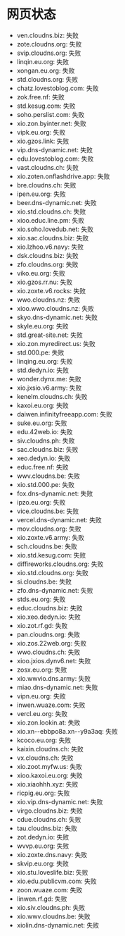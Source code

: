 # 网页状态
- ven.cloudns.biz: 失败
- zote.cloudns.org: 失败
- svip.cloudns.org: 失败
- linqin.eu.org: 失败
- xongan.eu.org: 失败
- std.cloudns.org: 失败
- chatz.lovestoblog.com: 失败
- zok.free.nf: 失败
- std.kesug.com: 失败
- soho.perslist.com: 失败
- xio.zon.byinter.net: 失败
- vipk.eu.org: 失败
- xio.gzos.link: 失败
- vip.dns-dynamic.net: 失败
- edu.lovestoblog.com: 失败
- vast.cloudns.ch: 失败
- xio.zoten.onflashdrive.app: 失败
- bre.cloudns.ch: 失败
- ipen.eu.org: 失败
- beer.dns-dynamic.net: 失败
- xio.std.cloudns.ch: 失败
- xioo.educ.line.pm: 失败
- xio.soho.lovedub.net: 失败
- xio.sac.cloudns.biz: 失败
- xio.lzhoo.v6.navy: 失败
- dsk.cloudns.biz: 失败
- zfo.cloudns.org: 失败
- viko.eu.org: 失败
- xio.gzos.rr.nu: 失败
- xio.zoxte.v6.rocks: 失败
- wwo.cloudns.nz: 失败
- xioo.wwo.cloudns.nz: 失败
- skyo.dns-dynamic.net: 失败
- skyle.eu.org: 失败
- std.great-site.net: 失败
- xio.zon.myredirect.us: 失败
- std.000.pe: 失败
- linqing.eu.org: 失败
- std.dedyn.io: 失败
- wonder.dynx.me: 失败
- xio.jxsio.v6.army: 失败
- kenelm.cloudns.ch: 失败
- kaxoi.eu.org: 失败
- daiwen.infinityfreeapp.com: 失败
- suke.eu.org: 失败
- edu.42web.io: 失败
- siv.cloudns.ph: 失败
- sac.cloudns.biz: 失败
- xeo.dedyn.io: 失败
- educ.free.nf: 失败
- wwv.cloudns.be: 失败
- xio.std.000.pe: 失败
- fox.dns-dynamic.net: 失败
- ipzo.eu.org: 失败
- vice.cloudns.be: 失败
- vercel.dns-dynamic.net: 失败
- mov.cloudns.org: 失败
- xio.zoxte.v6.army: 失败
- sch.cloudns.be: 失败
- xio.std.kesug.com: 失败
- diffireworks.cloudns.org: 失败
- xio.std.cloudns.org: 失败
- si.cloudns.be: 失败
- zfo.dns-dynamic.net: 失败
- stds.eu.org: 失败
- educ.cloudns.biz: 失败
- xio.xeo.dedyn.io: 失败
- xio.zot.rf.gd: 失败
- pan.cloudns.org: 失败
- xio.zos.22web.org: 失败
- wwo.cloudns.ch: 失败
- xioo.jxios.dynv6.net: 失败
- zosx.eu.org: 失败
- xio.wwvio.dns.army: 失败
- miao.dns-dynamic.net: 失败
- vipn.eu.org: 失败
- inwen.wuaze.com: 失败
- vercl.eu.org: 失败
- xio.zon.lookin.at: 失败
- xio.xn--ebbpo8a.xn--y9a3aq: 失败
- kcoco.eu.org: 失败
- kaixin.cloudns.ch: 失败
- vx.cloudns.ch: 失败
- xio.zoot.myfw.us: 失败
- xioo.kaxoi.eu.org: 失败
- xio.xiaohhh.xyz: 失败
- ricpig.eu.org: 失败
- xio.vip.dns-dynamic.net: 失败
- virgo.cloudns.biz: 失败
- cdue.cloudns.ch: 失败
- tau.cloudns.biz: 失败
- zot.dedyn.io: 失败
- wvvp.eu.org: 失败
- xio.zoxte.dns.navy: 失败
- skvip.eu.org: 失败
- xio.stu.loveslife.biz: 失败
- xio.edu.publicvm.com: 失败
- zoon.wuaze.com: 失败
- linwen.rf.gd: 失败
- xio.siv.cloudns.ph: 失败
- xio.wwv.cloudns.be: 失败
- xiolin.dns-dynamic.net: 失败
